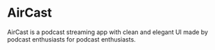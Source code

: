 # AirCast

AirCast is a podcast streaming app with clean and elegant UI made by podcast enthusiasts for podcast enthusiasts.

